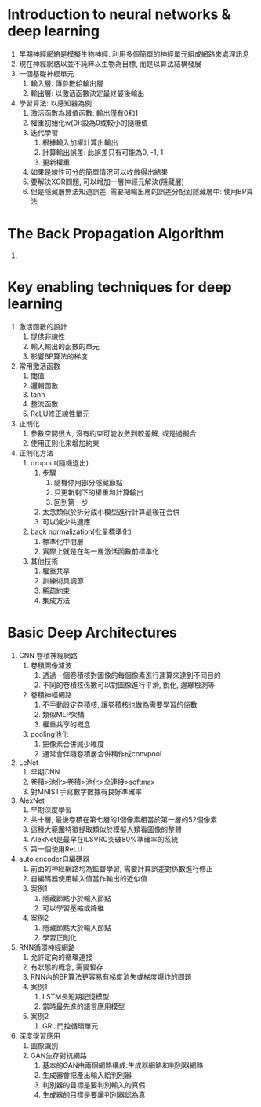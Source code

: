 # Introduction to neural networks & deep learning
1. 早期神經網絡是模擬生物神經. 利用多個簡單的神經單元組成網路來處理訊息
2. 現在神經網絡以並不純粹以生物為目標, 而是以算法結構發展
3. 一個基礎神經單元
    1. 輸入層: 傳參數給輸出層
    2. 輸出層: 以激活函數決定最終最後輸出
4. 學習算法: 以感知器為例
    1. 激活函數為域值函數: 輸出僅有0和1
    2. 權重初始化w(0):設為0或較小的隨機值
    3. 迭代學習
        1. 根據輸入加權計算出輸出
        2. 計算輸出誤差: 此誤差只有可能為0, -1, 1
        3. 更新權重
    4. 如果是線性可分的簡單情況可以收斂得出結果
    5. 要解決XOR問題, 可以增加一層神經元解決(隱藏層)
    6. 但是隱藏層無法知道誤差, 需要把輸出層的誤差分配到隱藏層中: 使用BP算法
# The Back Propagation Algorithm
1. 
# Key enabling techniques for deep learning
1. 激活函數的設計
    1. 提供非線性
    2. 輸入輸出的函數的單元
    3. 影響BP算法的梯度
2. 常用激活函數
    1. 閾值
    2. 邏輯函數
    3. tanh
    4. 整流函數
    5. ReLU修正線性單元
3. 正則化
    1. 參數空間很大, 沒有約束可能收斂到較差解, 或是過擬合
    2. 使用正則化來增加約束
4. 正則化方法
    1. dropout(隨機退出)
        1. 步驟
            1. 隨機停用部分隱藏節點
            2. 只更新剩下的權重和計算輸出
            3. 回到第一步
        2. 太念類似於拆分成小模型進行計算最後在合併
        3. 可以減少共適應
    2. back normalization(批量標準化)
        1. 標準化中間層
        2. 實際上就是在每一層激活函數前標準化
    3. 其他技術
        1. 權重共享
        2. 訓練術具調節
        3. 稀疏約束
        4. 集成方法
# Basic Deep Architectures
1. CNN 卷積神經網路
    1. 卷積圖像濾波
        1. 透過一個卷積核對圖像的每個像素進行運算來達到不同目的
        2. 不同的卷積核係數可以對圖像進行平滑, 銳化, 邊緣檢測等
    2. 卷積神經網路
        1. 不手動設定卷積核, 讓卷積核也做為需要學習的係數
        2. 類似MLP架構
        3. 權重共享的概念
    3. pooling池化
        1. 把像素合併減少維度
        2. 通常會伴隨卷積層合併稱作成convpool
2. LeNet
    1. 早期CNN
    2. 卷積>池化>卷積>池化>全連接>softmax
    3. 對MNIST手寫數字數據有良好準確率
3. AlexNet
    1. 早期深度學習
    2. 共十層, 最後卷積在第七層的1個像素相當於第一層的52個像素
    3. 這種大範圍特徵提取類似於模擬人類看圖像的整體
    4. AlexNet是最早在ILSVRC突破80%準確率的系統
    5. 第一個使用ReLU
4. auto encoder自編碼器
    1. 前面的神經網路均為監督學習, 需要計算誤差對係數進行修正
    2. 自編碼器使用輸入值當作輸出的近似值
    3. 案例1
        1. 隱藏節點小於輸入節點
        2. 可以學習壓縮或降維
    4. 案例2
        1. 隱藏節點大於輸入節點
        2. 學習正則化
5. RNN循環神經網路
    1. 允許定向的循環連接
    2. 有狀態的概念, 需要暫存
    3. RNN內的BP算法更容易有梯度消失或梯度爆炸的問題
    4. 案例1
        1. LSTM長短期記憶模型
        2. 當時最先進的語言應用模型
    5. 案例2
        1. GRU門控循環單元
6. 深度學習應用
    1. 圖像識別
    2. GAN生存對抗網路
        1. 基本的GAN由兩個網路構成:生成器網路和判別器網路
        2. 生成器會把產出輸入給判別器
        3. 判別器的目標是要判別輸入的真假
        4. 生成器的目標是要讓判別器認為真

